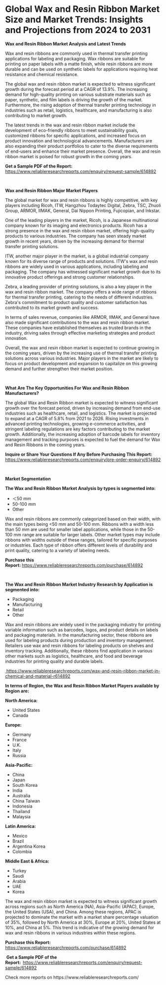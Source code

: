 <p><h1>Global Wax and Resin Ribbon Market Size and Market Trends: Insights and Projections from 2024 to 2031</h1></p><p><strong>Wax and Resin Ribbon Market Analysis and Latest Trends</strong></p>
<p><p>Wax and resin ribbons are commonly used in thermal transfer printing applications for labeling and packaging. Wax ribbons are suitable for printing on paper labels with a matte finish, while resin ribbons are more durable and can be used on synthetic labels for applications requiring heat resistance and chemical resistance.</p><p>The global wax and resin ribbon market is expected to witness significant growth during the forecast period at a CAGR of 13.9%. The increasing demand for high-quality printing on various substrate materials such as paper, synthetic, and film labels is driving the growth of the market. Furthermore, the rising adoption of thermal transfer printing technology in industries such as retail, logistics, healthcare, and manufacturing is also contributing to market growth.</p><p>The latest trends in the wax and resin ribbon market include the development of eco-friendly ribbons to meet sustainability goals, customized ribbons for specific applications, and increased focus on product innovation and technological advancements. Manufacturers are also expanding their product portfolios to cater to the diverse requirements of end-users and enhance their market presence. Overall, the wax and resin ribbon market is poised for robust growth in the coming years.</p></p>
<p><strong>Get a Sample PDF of the Report:&nbsp;</strong> <a href="https://www.reliableresearchreports.com/enquiry/request-sample/614892">https://www.reliableresearchreports.com/enquiry/request-sample/614892</a></p>
<p>&nbsp;</p>
<p><strong>Wax and Resin Ribbon Major Market Players</strong></p>
<p><p>The global market for wax and resin ribbons is highly competitive, with key players including Ricoh, ITW, Hangzhou Todaytec Digital, Zebra, TSC, Zhuoli Group, ARMOR, IIMAK, General, Dai Nippon Printing, Fujicopian, and Inkstar. </p><p>One of the leading players in the market, Ricoh, is a Japanese multinational company known for its imaging and electronics products. Ricoh has a strong presence in the wax and resin ribbon market, offering high-quality products to various industries. The company has seen steady market growth in recent years, driven by the increasing demand for thermal transfer printing solutions.</p><p>ITW, another major player in the market, is a global industrial company known for its diverse range of products and solutions. ITW's wax and resin ribbons are widely used in various applications, including labeling and packaging. The company has witnessed significant market growth due to its innovative product offerings and strong customer relationships.</p><p>Zebra, a leading provider of printing solutions, is also a key player in the wax and resin ribbon market. The company offers a wide range of ribbons for thermal transfer printing, catering to the needs of different industries. Zebra's commitment to product quality and customer satisfaction has contributed to its market growth and success.</p><p>In terms of sales revenue, companies like ARMOR, IIMAK, and General have also made significant contributions to the wax and resin ribbon market. These companies have established themselves as trusted brands in the industry, driving sales through effective marketing strategies and product innovation.</p><p>Overall, the wax and resin ribbon market is expected to continue growing in the coming years, driven by the increasing use of thermal transfer printing solutions across various industries. Major players in the market are likely to focus on product development and expansion to capitalize on this growing demand and further strengthen their market position.</p></p>
<p>&nbsp;</p>
<p><strong>What Are The Key Opportunities For Wax and Resin Ribbon Manufacturers?</strong></p>
<p><p>The global Wax and Resin Ribbon market is expected to witness significant growth over the forecast period, driven by increasing demand from end-use industries such as healthcare, retail, and logistics. The market is projected to expand at a CAGR of 5.8% from 2021 to 2026. Rising investments in advanced printing technologies, growing e-commerce activities, and stringent labeling regulations are key factors contributing to the market growth. Additionally, the increasing adoption of barcode labels for inventory management and tracking purposes is expected to fuel the demand for Wax and Resin Ribbons in the coming years.</p></p>
<p><strong>Inquire or Share Your Questions If Any Before Purchasing This Report:</strong> <a href="https://www.reliableresearchreports.com/enquiry/pre-order-enquiry/614892">https://www.reliableresearchreports.com/enquiry/pre-order-enquiry/614892</a></p>
<p>&nbsp;</p>
<p><strong>Market Segmentation</strong></p>
<p><strong>The Wax and Resin Ribbon Market Analysis by types is segmented into:</strong></p>
<p><ul><li>＜50 mm</li><li>50-100 mm</li><li>Other</li></ul></p>
<p><p>Wax and resin ribbons are commonly categorized based on their width, with the main types being <50 mm and 50-100 mm. Ribbons with a width less than 50 mm are used for smaller label applications, while those in the 50-100 mm range are suitable for larger labels. Other market types may include ribbons with widths outside of these ranges, tailored for specific purposes or industries. Each type of ribbon offers different levels of durability and print quality, catering to a variety of labeling needs.</p></p>
<p><strong>Purchase this Report:&nbsp;</strong><a href="https://www.reliableresearchreports.com/purchase/614892">https://www.reliableresearchreports.com/purchase/614892</a></p>
<p>&nbsp;</p>
<p><strong>The Wax and Resin Ribbon Market Industry Research by Application is segmented into:</strong></p>
<p><ul><li>Packaging</li><li>Manufacturing</li><li>Retail</li><li>Other</li></ul></p>
<p><p>Wax and resin ribbons are widely used in the packaging industry for printing variable information such as barcodes, logos, and product details on labels and packaging materials. In the manufacturing sector, these ribbons are used for labeling products during production and inventory management. Retailers use wax and resin ribbons for labeling products on shelves and inventory tracking. Additionally, these ribbons find application in various other markets such as logistics, healthcare, and food and beverage industries for printing quality and durable labels.</p></p>
<p><a href="https://www.reliableresearchreports.com/wax-and-resin-ribbon-market-in-chemical-and-material-r614892">&nbsp;https://www.reliableresearchreports.com/wax-and-resin-ribbon-market-in-chemical-and-material-r614892</a></p>
<p><strong>In terms of Region, the Wax and Resin Ribbon Market Players available by Region are:</strong></p>
<p>
    <p> <strong> North America: </strong>
        <ul>
            <li>United States</li>
            <li>Canada</li>
        </ul>
        </p> 
    <p> <strong> Europe: </strong>
        <ul>
            <li>Germany</li>
            <li>France</li>
            <li>U.K.</li>
            <li>Italy</li>
            <li>Russia</li>
        </ul>
        </p> 
    <p> <strong> Asia-Pacific: </strong>
        <ul>
            <li>China</li>
            <li>Japan</li>
            <li>South Korea</li>
            <li>India</li>
            <li>Australia</li>
            <li>China Taiwan</li>
            <li>Indonesia</li>
            <li>Thailand</li>
            <li>Malaysia</li>
        </ul>
        </p> 
    <p> <strong> Latin America: </strong>
        <ul>
            <li>Mexico</li>
            <li>Brazil</li>
            <li>Argentina Korea</li>
            <li>Colombia</li>
        </ul>
        </p> 
    <p> <strong> Middle East & Africa: </strong>
        <ul>
            <li>Turkey</li>
            <li>Saudi</li>
            <li>Arabia</li>
            <li>UAE</li>
            <li>Korea</li>
        </ul>
    </p>
    </p>
<p><p>The wax and resin ribbon market is expected to witness significant growth across regions such as North America (NA), Asia-Pacific (APAC), Europe, the United States (USA), and China. Among these regions, APAC is projected to dominate the market with a market share percentage valuation of 35%, followed by North America at 30%, Europe at 20%, United States at 10%, and China at 5%. This trend is indicative of the growing demand for wax and resin ribbons in various industries within these regions.</p></p>
<p><strong>Purchase this Report: </strong><a href="https://www.reliableresearchreports.com/purchase/614892">https://www.reliableresearchreports.com/purchase/614892</a></p>
<p>&nbsp;<strong>Get a Sample PDF of the Report:&nbsp;&nbsp;</strong><a href="https://www.reliableresearchreports.com/enquiry/request-sample/614892">https://www.reliableresearchreports.com/enquiry/request-sample/614892</a></p>
<p><strong></strong></p>
<p>Check more reports on https://www.reliableresearchreports.com/</p>